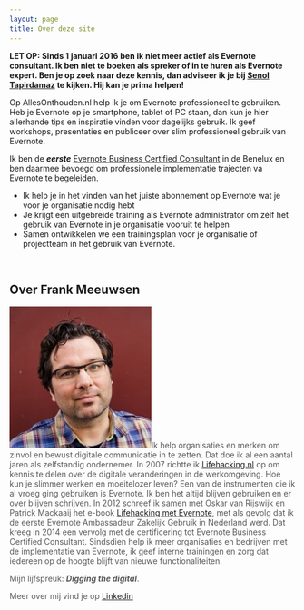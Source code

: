 ```yaml
---
layout: page
title: Over deze site
---
```

<strong>LET OP: Sinds 1 januari 2016 ben ik niet meer actief als Evernote consultant. Ik ben niet te boeken als spreker of in te huren als Evernote expert. Ben je op zoek naar deze kennis, dan adviseer ik je bij <a href="https://leermij.nu/">Senol Tapirdamaz</a> te kijken. Hij kan je prima helpen!</strong>

Op AllesOnthouden.nl help ik je om Evernote professioneel te gebruiken. Heb je Evernote op je smartphone, tablet of PC staan, dan kun je hier allerhande tips en inspiratie vinden voor dagelijks gebruik. Ik geef workshops, presentaties en publiceer over slim professioneel gebruik van Evernote.

Ik ben de <em><strong>eerste</strong></em> <a href="http://evernote.com/ebcc">Evernote Business Certified Consultant</a> in de Benelux en ben daarmee bevoegd om professionele implementatie trajecten va Evernote te begeleiden.
<ul>
 	<li>Ik help je in het vinden van het juiste abonnement op Evernote wat je voor je organisatie nodig hebt</li>
 	<li>Je krijgt een uitgebreide training als Evernote administrator om zélf het gebruik van Evernote in je organisatie vooruit te helpen</li>
 	<li>Samen ontwikkelen we een trainingsplan voor je organisatie of projectteam in het gebruik van Evernote.</li>
</ul>
&nbsp;
<h2>Over Frank Meeuwsen</h2>
<span style="color: #585858;"><img class="alignleft size-full wp-image-126" src="/images/2014/07/Frank-0006-250x250.jpg" alt="Frank-0006-250x250" width="250" height="250" />Ik help organisaties en merken om zinvol en bewust digitale communicatie in te zetten. Dat doe ik al een aantal jaren als zelfstandig ondernemer. In 2007 richtte ik <a href="http://lifehacking.nl">Lifehacking.nl</a> op om kennis te delen over de digitale veranderingen in de werkomgeving. Hoe kun je slimmer werken en moeitelozer leven? Een van de instrumenten die ik al vroeg ging gebruiken is Evernote. Ik ben het altijd blijven gebruiken en er over blijven schrijven. In 2012 schreef ik samen met Oskar van Rijswijk en Patrick Mackaaij het e-book <a href="http://ebooks.lifehacking.nl/shop/lifehacking-met-evernote/">Lifehacking met Evernote</a>, met als gevolg dat ik de eerste Evernote Ambassadeur Zakelijk Gebruik in Nederland werd. Dat kreeg in 2014 een vervolg met de certificering tot Evernote Business Certified Consultant. Sindsdien help ik meer organisaties en bedrijven met de implementatie van Evernote, ik geef interne trainingen en zorg dat iedereen op de hoogte blijft van nieuwe functionaliteiten. </span>
<p style="color: #585858;">Mijn lijfspreuk: <em><strong>Digging the digital</strong></em>.</p>
<p style="color: #585858;">Meer over mij vind je op <a href="http://www.linkedin.com/in/frankmeeuwsen">Linkedin</a></p>
